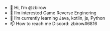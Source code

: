 - 👋 Hi, I’m @zbirow
- 👀 I’m interested Game Reverse Enginering
- 🌱 I’m currently learning Java, kotlin, js, Python
- 📫 How to reach me Discord: zbirow#6816

<!---
zbirow/zbirow is a ✨ special ✨ repository because its `README.md` (this file) appears on your GitHub profile.
You can click the Preview link to take a look at your changes.
--->
